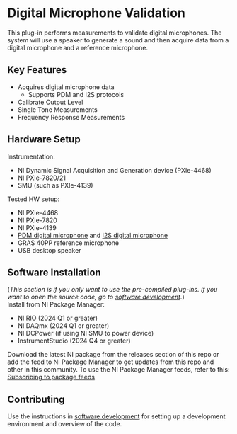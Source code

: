 # Digital Microphone Validation

This plug-in performs measurements to validate digital microphones. The system will use a speaker to generate a sound and then acquire data from a digital microphone and a reference microphone.

## Key Features

- Acquires digital microphone data
  - Supports PDM and I2S protocols
- Calibrate Output Level
- Single Tone Measurements
- Frequency Response Measurements

## Hardware Setup

Instrumentation:

- NI Dynamic Signal Acquisition and Generation device (PXIe-4468)
- NI PXIe-7820/21
- SMU (such as PXIe-4139)

Tested HW setup:

- NI PXIe-4468
- NI PXIe-7820
- NI PXIe-4139
- [PDM digital microphone](https://learn.adafruit.com/adafruit-pdm-microphone-breakout/) and [I2S digital microphone](https://www.adafruit.com/product/3421)
- GRAS 40PP reference microphone
- USB desktop speaker

## Software Installation

(*This section is if you only want to use the pre-compiled plug-ins. If you want to open the source code, go to [software development](docs/sw-dev.md).*)  
Install from NI Package Manager:

- NI RIO (2024 Q1 or greater)
- NI DAQmx (2024 Q1 or greater)
- NI DCPower (if using NI SMU to power device)
- InstrumentStudio (2024 Q4 or greater)

Download the latest NI package from the releases section of this repo or add the feed to NI Package Manager to get updates from this repo and other in this community. To use the NI Package Manager feeds, refer to this: [Subscribing to package feeds](https://github.com/NI-MeasurementLink-Plug-Ins/package-manager-feeds)

## Contributing

Use the instructions in [software development](docs/sw-dev.md) for setting up a development environment and overview of the code.
